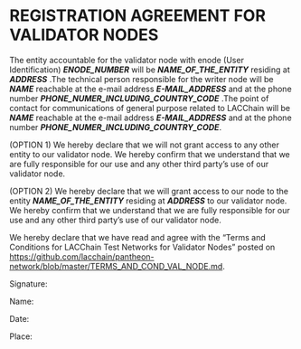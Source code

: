 # REGISTRATION AGREEMENT FOR VALIDATOR NODES

The entity accountable for the validator node with enode (User Identification) ___ENODE_NUMBER___ will be ___NAME_OF_THE_ENTITY___ residing at _____ADDRESS_____ .The technical person responsible for the writer node will be ___NAME___ reachable at the e-mail address _____E-MAIL_ADDRESS_____ and at the phone number _____PHONE_NUMER_INCLUDING_COUNTRY_CODE_____ .The point of contact for communications of general purpose related to LACChain will be _____NAME_____ reachable at the e-mail address _____E-MAIL_ADDRESS_____ and at the phone number _____PHONE_NUMER_INCLUDING_COUNTRY_CODE_____.

(OPTION 1) We hereby declare that we will not grant access to any other entity to our validator node. We hereby confirm that we understand that we are fully responsible for our use and any other third party’s use of our validator node.

(OPTION 2) We hereby declare that we will grant access to our node to the entity _____NAME_OF_THE_ENTITY_____ residing at _____ADDRESS_____ to our validator node. We hereby confirm that we understand that we are fully responsible for our use and any other third party’s use of our validator node.

We hereby declare that we have read and agree with the “Terms and Conditions for LACChain Test Networks for Validator Nodes” posted on https://github.com/lacchain/pantheon-network/blob/master/TERMS_AND_COND_VAL_NODE.md.  

Signature:

Name:

Date:

Place:

